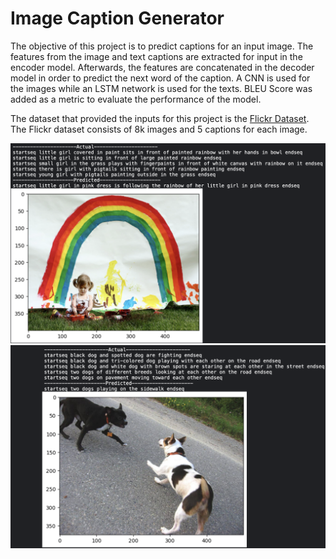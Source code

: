 # Image Caption Generator

The objective of this project is to predict captions for an input image. The features from the image and text captions are extracted for input in the encoder model. Afterwards, the features are concatenated in the decoder model in order to predict the next word of the caption. A CNN is used for the images while an LSTM network is used for the texts.
BLEU Score was added as a metric to evaluate the performance of the model.

The dataset that provided the inputs for this project is the [Flickr Dataset](https://www.kaggle.com/datasets/adityajn105/flickr8k). The Flickr dataset consists of 8k images and 5 captions for each image.

<img alt="art" src ="Images/Artist.png">
<img alt="dogs" src ="Images/dogs.png">

